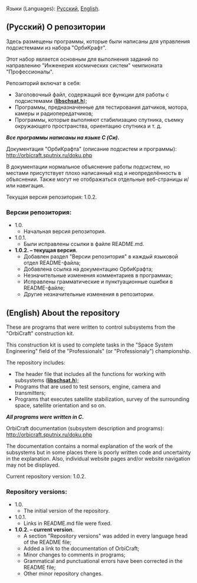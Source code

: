 Языки (Languages): [Русский](#russian), [English](#english).

## <a id="russian">(Русский) О репозитории</a>

Здесь размещены программы, которые были написаны для управления подсистемами из набора "ОрбиКрафт".

Этот набор является основным для выполнения заданий по направлению "Инженерия космических систем" чемпионата "Профессионалы".

Репозиторий включат в себя:

- Заголовочный файл, содержащий все функции для работы с подсистемами (**[libschsat.h](https://github.com/IvanKornienko31/OrbiCraft_programms/blob/main/libschsat.h)**);
- Программы, предназначенные для тестирования датчиков, мотора, камеры и радиопередатчиков;
- Программы, которые выполняют стабилизацию спутника, съемку окружающего пространства, ориентацию спутника и т. д.

___Все программы написаны на языке C (Си).___

Документация "ОрбиКрафта" (описание подсистем и программы): <http://orbicraft.sputnix.ru/doku.php>

В документации нормальное объяснение работы подсистем, но местами присутствует плохо написанный код и неопределённость в объяснении. Также могут не отображаться отдельные веб-страницы и/или навигация.

Текущая версия репозитория: 1.0.2.

### Версии репозитория:

- 1.0.
    - Начальная версия репозитория.
- 1.0.1.
    - Были исправлены ссылки в файле README.md.
- **1.0.2. &ndash; текущая версия**.
    - Добавлен раздел "Версии репозитория" в каждый языковой отдел README-файла;
    - Добавлена ссылка на документацию ОрбиКрафта;
    - Незначительные изменения комментариев в программах;
    - Исправлены грамматические и пунктуационные ошибки в README-файле;
    - Другие незначительные изменения в репозитории.

## <a id="english">(English) About the repository</a>

These are programs that were written to control subsystems from the "OrbiCraft" construction kit.

This construction kit is used to complete tasks in the "Space System Engineering" field of the "Professionals" (or "Professionaly") championship.

The repository includes:

- The header file that includes all the functions for working with subsystems (**[libschsat.h](https://github.com/IvanKornienko31/OrbiCraft_programms/blob/main/libschsat.h)**);
- Programs that are used to test sensors, engine, camera and transmitters;
- Programs that executes satellite stabilization, survey of the surrounding space, satellite orientation and so on.

___All programs were written in C.___

OrbiCraft documentation (subsystem description and programs): <http://orbicraft.sputnix.ru/doku.php>

The documentation contains a normal explanation of the work of the subsystems but in some places there is poorly written code and uncertainty in the explanation. Also, individual website pages and/or website navigation may not be displayed.

Current repository version: 1.0.2.

### Repository versions:

- 1.0.
    - The initial version of the repository.
- 1.0.1.
    - Links in README.md file were fixed.
- **1.0.2. &ndash; current version**.
    - A section "Repository versions" was added in every language head of the README file;
    - Added a link to the documentation of OrbiCraft;
    - Minor changes to comments in programs;
    - Grammatical and punctuational errors have been corrected in the README file;
    - Other minor repository changes.